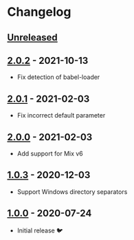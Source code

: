 # Changelog

## [Unreleased]

## [2.0.2] - 2021-10-13

* Fix detection of babel-loader

## [2.0.1] - 2021-02-03

* Fix incorrect default parameter

## [2.0.0] - 2021-02-03

* Add support for Mix v6

## [1.0.3] - 2020-12-03

* Support Windows directory separators

## [1.0.0] - 2020-07-24

* Initial release 🐦

[2.0.2]: https://github.com/daun/laravel-mix-transpile-node-modules/releases/tag/v2.0.2
[2.0.1]: https://github.com/daun/laravel-mix-transpile-node-modules/releases/tag/v2.0.1
[2.0.0]: https://github.com/daun/laravel-mix-transpile-node-modules/releases/tag/v2.0.0
[1.0.3]: https://github.com/daun/laravel-mix-transpile-node-modules/releases/tag/v1.0.3
[1.0.0]: https://github.com/daun/laravel-mix-transpile-node-modules/releases/tag/v1.0.0
[Unreleased]: https://github.com/daun/laravel-mix-transpile-node-modules/compare/v2.0.0...HEAD
